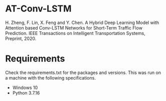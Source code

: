 # AT-Conv-LSTM
H. Zheng, F. Lin, X. Feng and Y. Chen. A Hybrid Deep Learning Model with Attention based Conv-LSTM Networks for Short-Term Traffic Flow Prediction. IEEE Transactions on Intelligent Transportation Systems, Preprint, 2020.

# Requirements
Check the requirements.txt for the packages and versions. This was run on a machine with the following specifications.

* Windows 10
* Python 3.7.16